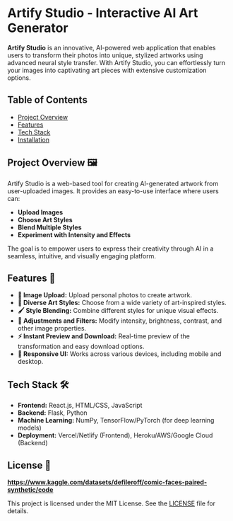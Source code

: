 # Artify Studio - Interactive AI Art Generator

**Artify Studio** is an innovative, AI-powered web application that enables users to transform their photos into unique, stylized artworks using advanced neural style transfer. With Artify Studio, you can effortlessly turn your images into captivating art pieces with extensive customization options.

## Table of Contents

- [Project Overview](#project-overview)
- [Features](#features)
- [Tech Stack](#tech-stack)
- [Installation](#installation)
  

## Project Overview 🖼️


Artify Studio is a web-based tool for creating AI-generated artwork from user-uploaded images. It provides an easy-to-use interface where users can:
- **Upload Images**
- **Choose Art Styles**
- **Blend Multiple Styles**
- **Experiment with Intensity and Effects**

The goal is to empower users to express their creativity through AI in a seamless, intuitive, and visually engaging platform.
  
## Features 🌟

- **📸 Image Upload:** Upload personal photos to create artwork.
- **🎨 Diverse Art Styles:** Choose from a wide variety of art-inspired styles.
- **🖌️ Style Blending:** Combine different styles for unique visual effects.
- **🔧 Adjustments and Filters:** Modify intensity, brightness, contrast, and other image properties.
- **⚡ Instant Preview and Download:** Real-time preview of the transformation and easy download options.
- **📱 Responsive UI:** Works across various devices, including mobile and desktop.

## Tech Stack 🛠️

- **Frontend:** React.js, HTML/CSS, JavaScript
- **Backend:** Flask, Python
- **Machine Learning:** NumPy, TensorFlow/PyTorch (for deep learning models)
- **Deployment:** Vercel/Netlify (Frontend), Heroku/AWS/Google Cloud (Backend)

## License 📜

**https://www.kaggle.com/datasets/defileroff/comic-faces-paired-synthetic/code**
 
This project is licensed under the MIT License. See the [LICENSE](LICENSE) file for details.
